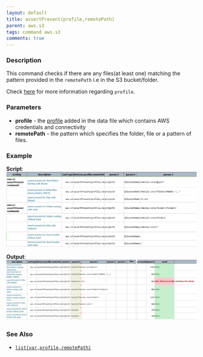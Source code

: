 ```yaml
---
layout: default 
title: assertPresent(profile,remotePath)
parent: aws.s3
tags: command aws.s3
comments: true
---
```


### Description
This command checks if there are any files(at least one) matching the pattern provided in the `remotePath` i.e in the 
S3 bucket/folder.

Check [here](index#s3profile) for more information regarding `profile`.


### Parameters
- **profile** - the [profile](index#s3profile) added in the data file which contains AWS credentials and connectivity
- **remotePath** - the pattern which specifies the folder, file or a pattern of files.


### Example
**Script**:<br/>
![](image/assertPresent_01.png)

**Output**:<br/>
![](image/assertPresent_02.png)

### See Also
- [`list(var,profile,remotePath)`](list(var,profile,remotePath))
